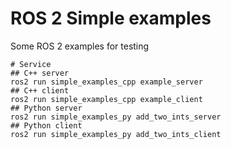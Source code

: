 # ROS 2 Simple examples

Some ROS 2 examples for testing

```shell
# Service
## C++ server
ros2 run simple_examples_cpp example_server
## C++ client
ros2 run simple_examples_cpp example_client
## Python server
ros2 run simple_examples_py add_two_ints_server
## Python client
ros2 run simple_examples_py add_two_ints_client
```

